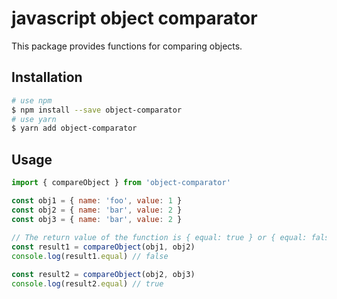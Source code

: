 javascript object comparator
===

This package provides functions for comparing objects.


## Installation

```bash
# use npm
$ npm install --save object-comparator
# use yarn
$ yarn add object-comparator
```

## Usage

```javascript
import { compareObject } from 'object-comparator'

const obj1 = { name: 'foo', value: 1 }
const obj2 = { name: 'bar', value: 2 }
const obj3 = { name: 'bar', value: 2 }
 
// The return value of the function is { equal: true } or { equal: false }
const result1 = compareObject(obj1, obj2)
console.log(result1.equal) // false

const result2 = compareObject(obj2, obj3)
console.log(result2.equal) // true
```
